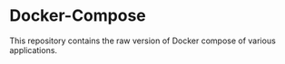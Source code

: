 # Docker-Compose
This repository contains the raw version of Docker compose of various applications.
